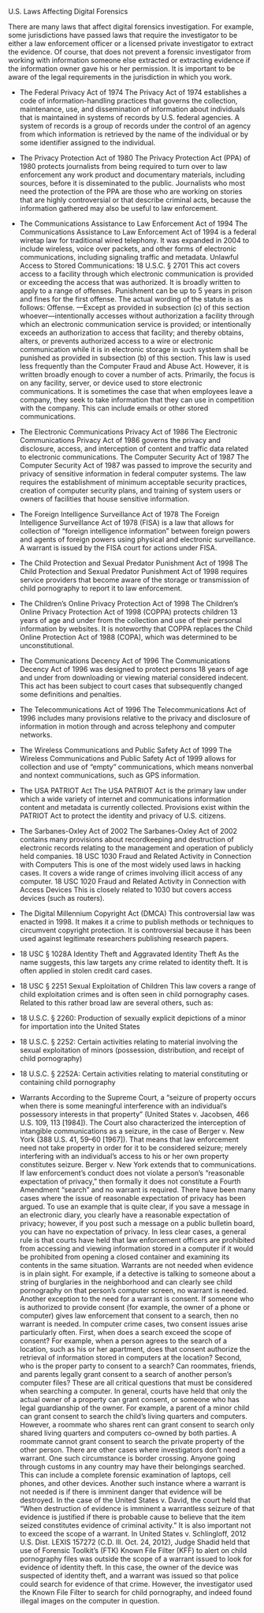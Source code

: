 U.S. Laws Affecting Digital Forensics

There are many laws that affect digital forensics investigation. For example, some jurisdictions have passed laws that require the investigator to be either a law enforcement officer or a licensed private investigator to extract the evidence. Of course, that does not prevent a forensic investigator from working with information someone else extracted or extracting evidence if the information owner gave his or her permission. It is important to be aware of the legal requirements in the jurisdiction in which you work.

- The Federal Privacy Act of 1974
The Privacy Act of 1974 establishes a code of information-handling practices that governs the collection, maintenance, use, and dissemination of information about individuals that is maintained in systems of records by U.S. federal agencies. A system of records is a group of records under the control of an agency from which information is retrieved by the name of the individual or by some identifier assigned to the individual.

- The Privacy Protection Act of 1980
The Privacy Protection Act (PPA) of 1980 protects journalists from being required to turn over to law enforcement any work product and documentary materials, including sources, before it is disseminated to the public. Journalists who most need the protection of the PPA are those who are working on stories that are highly controversial or that describe criminal acts, because the information gathered may also be useful to law enforcement.

- The Communications Assistance to Law Enforcement Act of 1994
The Communications Assistance to Law Enforcement Act of 1994 is a federal wiretap law for traditional wired telephony. It was expanded in 2004 to include wireless, voice over packets, and other forms of electronic communications, including signaling traffic and metadata.
Unlawful Access to Stored Communications: 18 U.S.C. § 2701
This act covers access to a facility through which electronic communication is provided or exceeding the access that was authorized. It is broadly written to apply to a range of offenses. Punishment can be up to 5 years in prison and fines for the first offense.
The actual wording of the statute is as follows:
Offense. —Except as provided in subsection (c) of this section whoever—intentionally accesses without authorization a facility through which an electronic communication service is provided; or
intentionally exceeds an authorization to access that facility; and thereby obtains, alters, or prevents authorized access to a wire or electronic communication while it is in electronic storage in such system shall be punished as provided in subsection (b) of this section.
This law is used less frequently than the Computer Fraud and Abuse Act. However, it is written broadly enough to cover a number of acts. Primarily, the focus is on any facility, server, or device used to store electronic communications. It is sometimes the case that when employees leave a company, they seek to take information that they can use in competition with the company. This can include emails or other stored communications.

- The Electronic Communications Privacy Act of 1986
The Electronic Communications Privacy Act of 1986 governs the privacy and disclosure, access, and interception of content and traffic data related to electronic communications.
The Computer Security Act of 1987
The Computer Security Act of 1987 was passed to improve the security and privacy of sensitive information in federal computer systems. The law requires the establishment of minimum acceptable security practices, creation of computer security plans, and training of system users or owners of facilities that house sensitive information.

- The Foreign Intelligence Surveillance Act of 1978
The Foreign Intelligence Surveillance Act of 1978 (FISA) is a law that allows for collection of “foreign intelligence information” between foreign powers and agents of foreign powers using physical and electronic surveillance. A warrant is issued by the FISA court for actions under FISA.

- The Child Protection and Sexual Predator Punishment Act of 1998
The Child Protection and Sexual Predator Punishment Act of 1998 requires service providers that become aware of the storage or transmission of child pornography to report it to law enforcement.

- The Children’s Online Privacy Protection Act of 1998
The Children’s Online Privacy Protection Act of 1998 (COPPA) protects children 13 years of age and under from the collection and use of their personal information by websites. It is noteworthy that COPPA replaces the Child Online Protection Act of 1988 (COPA), which was determined to be unconstitutional.

- The Communications Decency Act of 1996
The Communications Decency Act of 1996 was designed to protect persons 18 years of age and under from downloading or viewing material considered indecent. This act has been subject to court cases that subsequently changed some definitions and penalties.

- The Telecommunications Act of 1996
The Telecommunications Act of 1996 includes many provisions relative to the privacy and disclosure of information in motion through and across telephony and computer networks.

- The Wireless Communications and Public Safety Act of 1999
The Wireless Communications and Public Safety Act of 1999 allows for collection and use of “empty” communications, which means nonverbal and nontext communications, such as GPS information.

- The USA PATRIOT Act
The USA PATRIOT Act is the primary law under which a wide variety of internet and communications information content and metadata is currently collected. Provisions exist within the PATRIOT Act to protect the identity and privacy of U.S. citizens.

- The Sarbanes-Oxley Act of 2002
The Sarbanes-Oxley Act of 2002 contains many provisions about recordkeeping and destruction of electronic records relating to the management and operation of publicly held companies.
18 USC 1030 Fraud and Related Activity in Connection with Computers
This is one of the most widely used laws in hacking cases. It covers a wide range of crimes involving illicit access of any computer.
18 USC 1020 Fraud and Related Activity in Connection with Access Devices
This is closely related to 1030 but covers access devices (such as routers).

- The Digital Millennium Copyright Act (DMCA)
This controversial law was enacted in 1998. It makes it a crime to publish methods or techniques to circumvent copyright protection. It is controversial because it has been used against legitimate researchers publishing research papers.

- 18 USC § 1028A Identity Theft and Aggravated Identity Theft
As the name suggests, this law targets any crime related to identity theft. It is often applied in stolen credit card cases.

- 18 USC § 2251 Sexual Exploitation of Children
This law covers a range of child exploitation crimes and is often seen in child pornography cases. Related to this rather broad law are several others, such as:

- 18 U.S.C. § 2260: Production of sexually explicit depictions of a minor for importation into the United States

- 18 U.S.C. § 2252: Certain activities relating to material involving the sexual exploitation of minors (possession, distribution, and receipt of child pornography)

- 18 U.S.C. § 2252A: Certain activities relating to material constituting or containing child pornography

- Warrants
According to the Supreme Court, a “seizure of property occurs when there is some meaningful interference with an individual’s possessory interests in that property” (United States v. Jacobsen, 466 U.S. 109, 113 [1984]). The Court also characterized the interception of intangible communications as a seizure, in the case of Berger v. New York (388 U.S. 41, 59–60 [1967]). That means that law enforcement need not take property in order for it to be considered seizure; merely interfering with an individual’s access to his or her own property constitutes seizure. Berger v. New York extends that to communications. If law enforcement’s conduct does not violate a person’s “reasonable expectation of privacy,” then formally it does not constitute a Fourth Amendment “search” and no warrant is required. There have been many cases where the issue of reasonable expectation of privacy has been argued. To use an example that is quite clear, if you save a message in an electronic diary, you clearly have a reasonable expectation of privacy; however, if you post such a message on a public bulletin board, you can have no expectation of privacy. In less clear cases, a general rule is that courts have held that law enforcement officers are prohibited from accessing and viewing information stored in a computer if it would be prohibited from opening a closed container and examining its contents in the same situation.
Warrants are not needed when evidence is in plain sight. For example, if a detective is talking to someone about a string of burglaries in the neighborhood and can clearly see child pornography on that person’s computer screen, no warrant is needed. Another exception to the need for a warrant is consent. If someone who is authorized to provide consent (for example, the owner of a phone or computer) gives law enforcement that consent to a search, then no warrant is needed.
In computer crime cases, two consent issues arise particularly often. First, when does a search exceed the scope of consent? For example, when a person agrees to the search of a location, such as his or her apartment, does that consent authorize the retrieval of information stored in computers at the location? Second, who is the proper party to consent to a search? Can roommates, friends, and parents legally grant consent to a search of another person’s computer files? These are all critical questions that must be considered when searching a computer. In general, courts have held that only the actual owner of a property can grant consent, or someone who has legal guardianship of the owner. For example, a parent of a minor child can grant consent to search the child’s living quarters and computers. However, a roommate who shares rent can grant consent to search only shared living quarters and computers co-owned by both parties. A roommate cannot grant consent to search the private property of the other person.
There are other cases where investigators don’t need a warrant. One such circumstance is border crossing. Anyone going through customs in any country may have their belongings searched. This can include a complete forensic examination of laptops, cell phones, and other devices. Another such instance where a warrant is not needed is if there is imminent danger that evidence will be destroyed. In the case of the United States v. David, the court held that “When destruction of evidence is imminent a warrantless seizure of that evidence is justified if there is probable cause to believe that the item seized constitutes evidence of criminal activity.”
It is also important not to exceed the scope of a warrant. In United States v. Schlingloff, 2012 U.S. Dist. LEXIS 157272 (C.D. Ill. Oct. 24, 2012), Judge Shadid held that use of Forensic Toolkit’s (FTK) Known File Filter (KFF) to alert on child pornography files was outside the scope of a warrant issued to look for evidence of identity theft. In this case, the owner of the device was suspected of identity theft, and a warrant was issued so that police could search for evidence of that crime. However, the investigator used the Known File Filter to search for child pornography, and indeed found illegal images on the computer in question.